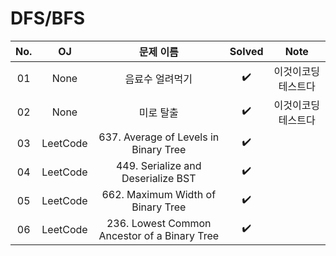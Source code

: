 # DFS/BFS


|          No.          |        OJ        |        문제 이름         |        Solved         |    Note        |
| :-----: |  :--------: |:---------------------: | :-----: |:-----: |
| 01 | None | 음료수 얼려먹기 | ✔️ | 이것이코딩테스트다 |
| 02 | None | 미로 탈출 | ✔️ | 이것이코딩테스트다 |
| 03 | LeetCode | 637. Average of Levels in Binary Tree | ✔️ | |
| 04 | LeetCode | 449. Serialize and Deserialize BST | ✔️ | |
| 05 | LeetCode | 662. Maximum Width of Binary Tree | ✔️ | |
| 06 | LeetCode | 236. Lowest Common Ancestor of a Binary Tree | ✔️ | |
